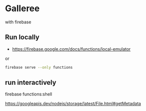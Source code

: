 # Galleree

with firebase

## Run locally
- https://firebase.google.com/docs/functions/local-emulator

or 
```sh
firebase serve --only functions
```

## run interactively
firebase functions:shell

https://googleapis.dev/nodejs/storage/latest/File.html#getMetadata